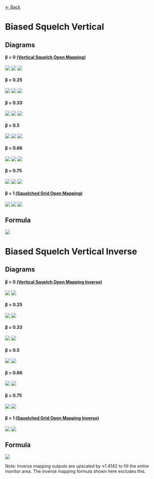 [<- Back](https://github.com/Kuuuube/Circular_Area/blob/main/wiki/mappings_index.md#mappings-index)

# Biased Squelch Vertical

## Diagrams
#### β = 0 [(Vertical Squelch Open Mapping)](https://github.com/Kuuuube/Circular_Area/blob/main/wiki/mappings/vertical_squelch_open_mapping.md)

![](https://raw.githubusercontent.com/Kuuuube/Circular_Area/main/wiki/images/mappings/square_biased_squelch_vertical_B0_circle_grid_thick_checkerboard.png)
![](https://raw.githubusercontent.com/Kuuuube/Circular_Area/main/wiki/images/mappings/square_biased_squelch_vertical_B0_square_grid_thick_checkerboard.png)
![](https://raw.githubusercontent.com/Kuuuube/Circular_Area/main/wiki/images/mappings/square_biased_squelch_vertical_B0_dot_grid_circle_rgb_gradient_circle.png)

#### β = 0.25

![](https://raw.githubusercontent.com/Kuuuube/Circular_Area/main/wiki/images/mappings/square_biased_squelch_vertical_B0.25_circle_grid_thick_checkerboard.png)
![](https://raw.githubusercontent.com/Kuuuube/Circular_Area/main/wiki/images/mappings/square_biased_squelch_vertical_B0.25_square_grid_thick_checkerboard.png)
![](https://raw.githubusercontent.com/Kuuuube/Circular_Area/main/wiki/images/mappings/square_biased_squelch_vertical_B0.25_dot_grid_circle_rgb_gradient_circle.png)

#### β = 0.33

![](https://raw.githubusercontent.com/Kuuuube/Circular_Area/main/wiki/images/mappings/square_biased_squelch_vertical_B0.33_circle_grid_thick_checkerboard.png)
![](https://raw.githubusercontent.com/Kuuuube/Circular_Area/main/wiki/images/mappings/square_biased_squelch_vertical_B0.33_square_grid_thick_checkerboard.png)
![](https://raw.githubusercontent.com/Kuuuube/Circular_Area/main/wiki/images/mappings/square_biased_squelch_vertical_B0.33_dot_grid_circle_rgb_gradient_circle.png)

#### β = 0.5

![](https://raw.githubusercontent.com/Kuuuube/Circular_Area/main/wiki/images/mappings/square_biased_squelch_vertical_B0.5_circle_grid_thick_checkerboard.png)
![](https://raw.githubusercontent.com/Kuuuube/Circular_Area/main/wiki/images/mappings/square_biased_squelch_vertical_B0.5_square_grid_thick_checkerboard.png)
![](https://raw.githubusercontent.com/Kuuuube/Circular_Area/main/wiki/images/mappings/square_biased_squelch_vertical_B0.5_dot_grid_circle_rgb_gradient_circle.png)

#### β = 0.66

![](https://raw.githubusercontent.com/Kuuuube/Circular_Area/main/wiki/images/mappings/square_biased_squelch_vertical_B0.66_circle_grid_thick_checkerboard.png)
![](https://raw.githubusercontent.com/Kuuuube/Circular_Area/main/wiki/images/mappings/square_biased_squelch_vertical_B0.66_square_grid_thick_checkerboard.png)
![](https://raw.githubusercontent.com/Kuuuube/Circular_Area/main/wiki/images/mappings/square_biased_squelch_vertical_B0.66_dot_grid_circle_rgb_gradient_circle.png)

#### β = 0.75

![](https://raw.githubusercontent.com/Kuuuube/Circular_Area/main/wiki/images/mappings/square_biased_squelch_vertical_B0.75_circle_grid_thick_checkerboard.png)
![](https://raw.githubusercontent.com/Kuuuube/Circular_Area/main/wiki/images/mappings/square_biased_squelch_vertical_B0.75_square_grid_thick_checkerboard.png)
![](https://raw.githubusercontent.com/Kuuuube/Circular_Area/main/wiki/images/mappings/square_biased_squelch_vertical_B0.75_dot_grid_circle_rgb_gradient_circle.png)

#### β = 1 [(Squelched Grid Open Mapping)](https://github.com/Kuuuube/Circular_Area/blob/main/wiki/mappings/squelched_grid_open_mapping.md)

![](https://raw.githubusercontent.com/Kuuuube/Circular_Area/main/wiki/images/mappings/square_biased_squelch_vertical_B1_circle_grid_thick_checkerboard.png)
![](https://raw.githubusercontent.com/Kuuuube/Circular_Area/main/wiki/images/mappings/square_biased_squelch_vertical_B1_square_grid_thick_checkerboard.png)
![](https://raw.githubusercontent.com/Kuuuube/Circular_Area/main/wiki/images/mappings/square_biased_squelch_vertical_B1_dot_grid_circle_rgb_gradient_circle.png)

## Formula
![](https://raw.githubusercontent.com/Kuuuube/Circular_Area/main/wiki/images/formulas/biased_squelch_vertical_formula.png)




# Biased Squelch Vertical Inverse

## Diagrams
#### β = 0 [(Vertical Squelch Open Mapping Inverse)](https://github.com/Kuuuube/Circular_Area/blob/main/wiki/mappings/vertical_squelch_open_mapping.md)

![](https://raw.githubusercontent.com/Kuuuube/Circular_Area/main/wiki/images/mappings/circle_biased_squelch_vertical_B0_square_grid_circle_thick_checkerboard.png)
![](https://raw.githubusercontent.com/Kuuuube/Circular_Area/main/wiki/images/mappings/circle_biased_squelch_vertical_B0_dot_grid_square_rgb_gradient.png)

#### β = 0.25

![](https://raw.githubusercontent.com/Kuuuube/Circular_Area/main/wiki/images/mappings/circle_biased_squelch_vertical_B0.25_square_grid_circle_thick_checkerboard.png)
![](https://raw.githubusercontent.com/Kuuuube/Circular_Area/main/wiki/images/mappings/circle_biased_squelch_vertical_B0.25_dot_grid_square_rgb_gradient.png)

#### β = 0.33

![](https://raw.githubusercontent.com/Kuuuube/Circular_Area/main/wiki/images/mappings/circle_biased_squelch_vertical_B0.33_square_grid_circle_thick_checkerboard.png)
![](https://raw.githubusercontent.com/Kuuuube/Circular_Area/main/wiki/images/mappings/circle_biased_squelch_vertical_B0.33_dot_grid_square_rgb_gradient.png)

#### β = 0.5

![](https://raw.githubusercontent.com/Kuuuube/Circular_Area/main/wiki/images/mappings/circle_biased_squelch_vertical_B0.5_square_grid_circle_thick_checkerboard.png)
![](https://raw.githubusercontent.com/Kuuuube/Circular_Area/main/wiki/images/mappings/circle_biased_squelch_vertical_B0.5_dot_grid_square_rgb_gradient.png)

#### β = 0.66

![](https://raw.githubusercontent.com/Kuuuube/Circular_Area/main/wiki/images/mappings/circle_biased_squelch_vertical_B0.66_square_grid_circle_thick_checkerboard.png)
![](https://raw.githubusercontent.com/Kuuuube/Circular_Area/main/wiki/images/mappings/circle_biased_squelch_vertical_B0.66_dot_grid_square_rgb_gradient.png)

#### β = 0.75

![](https://raw.githubusercontent.com/Kuuuube/Circular_Area/main/wiki/images/mappings/circle_biased_squelch_vertical_B0.75_square_grid_circle_thick_checkerboard.png)
![](https://raw.githubusercontent.com/Kuuuube/Circular_Area/main/wiki/images/mappings/circle_biased_squelch_vertical_B0.75_dot_grid_square_rgb_gradient.png)

#### β = 1 [(Squelched Grid Open Mapping Inverse)](https://github.com/Kuuuube/Circular_Area/blob/main/wiki/mappings/squelched_grid_open_mapping.md)

![](https://raw.githubusercontent.com/Kuuuube/Circular_Area/main/wiki/images/mappings/circle_biased_squelch_vertical_B1_square_grid_circle_thick_checkerboard.png)
![](https://raw.githubusercontent.com/Kuuuube/Circular_Area/main/wiki/images/mappings/circle_biased_squelch_vertical_B1_dot_grid_square_rgb_gradient.png)

## Formula
![](https://raw.githubusercontent.com/Kuuuube/Circular_Area/main/wiki/images/formulas/biased_squelch_vertical_inverse_formula.png)

Note: Inverse mapping outputs are upscaled by ≈1.4142 to fill the entire monitor area. The inverse mapping formula shown here excludes this.